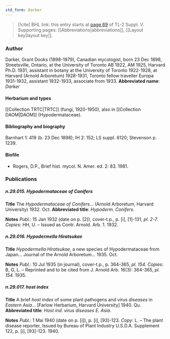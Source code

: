```yaml
---
std_form: Darker
---
```


> [!cite] BHL link: this entry starts at [page 69](https://www.biodiversitylibrary.org/page/33259115) of TL-2 Suppl. V.
> Supporting pages: [[Abbreviations|abbreviations]], [[Layout key|layout key]].

### Author

Darker, Grant Dooks (1898-1979), Canadian mycologist, born 23 Dec 1898, Streetsville, Ontario, at the University of Toronto AB 1922, AM 1925, Harvard Ph.D. 1931, assistant in botany at the University of Toronto 1922-1928, at Harvard (Arnold Arboretum) 1928-1931, Toronto fellow traveller Europa 1931-1932, assistant 1932-1933, associate from 1933. 
**Abbreviated name**: *Darker*

#### Herbarium and types

[[Collection TRTC|TRTC]] (fungi, 1920-1950), also in [[Collection DAOM|DAOM]] (Hypodermataceae).

#### Bibliography and biography

Barnhart 1: 419 (b. 23 Dec 1898); IH 2: 152; LS suppl. 6120; Stevenson p. 1239.

#### Biofile

- Rogers, D.P., Brief hist. mycol. N. Amer. ed. 2: 83. 1981.

### Publications

##### n.29.015. Hypodermataceae of Conifers

**Title**
The *Hypodermataceae of Conifers*... (Arnold Arboretum, Harvard University) 1932. Oct.
**Abbreviated title**: *Hypoderm. Conifers*.

**Notes**
*Publ*.: 15 Jan 1932 (date on p. \[2\]), cover-t.p., p. \[i\], \[1\]-131, *pl. 2-7.* *Copies*: HH, U. – Issued as Contr. Arnold. Arb. 1. 1932.

##### n.29.016. Hypodermella Hiratsukae

**Title**
*Hypodermella Hiratsukae*, a new species of Hypodermataceae from Japan... Journal of the Arnold Arboretum... 1935. Oct.

**Notes**
*Publ*.: 10 Jul 1935 (in journal), cover-t.p., p. 364-365, *pl. 154.* *Copies*: B, G, L. – Reprinted and to be cited from J. Arnold Arb. 16(3): 364-365, *pl. 154.* 1935.

##### n.29.017. host index

**Title**
A brief *host index* of some plant pathogens and *virus diseases* in *Eastern Asia*... \[Farlow Herbarium, Harvard University\] 1940. Qu.
**Abbreviated title**: *Host ind. virus diseases E. Asia*.

**Notes**
*Publ*.: 1 Mai 1940 (date on p. \[i\]), p. \[i\], \[93\]-123. *Copy*: L. – The plant disease reporter, Issued by Bureau of Plant Industry U.S.D.A. Supplement 122, p. \[i\], \[93\]-123. 1940.

